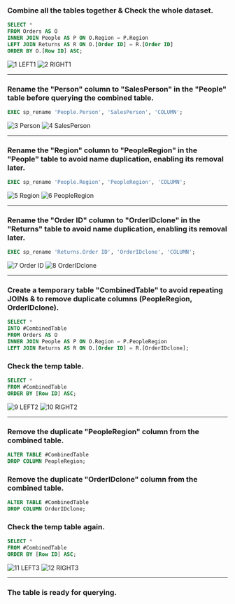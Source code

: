 ### Combine all the tables together & Check the whole dataset.

```sql
SELECT *
FROM Orders AS O
INNER JOIN People AS P ON O.Region = P.Region
LEFT JOIN Returns AS R ON O.[Order ID] = R.[Order ID]
ORDER BY O.[Row ID] ASC;
```

![1  LEFT1](https://github.com/Jagadish940112/Portfolio-Projects/assets/116116336/c93bbc7c-35f7-4bfb-be40-29a73e97060b)
![2  RIGHT1](https://github.com/Jagadish940112/Portfolio-Projects/assets/116116336/c273b2cf-08a0-4282-b62e-9efaced39173)

***

### Rename the "Person" column to "SalesPerson" in the "People" table before querying the combined table.

```sql
EXEC sp_rename 'People.Person', 'SalesPerson', 'COLUMN';
```

![3  Person](https://github.com/Jagadish940112/Portfolio-Projects/assets/116116336/11f71239-5cd8-4449-9c4a-5d06214add0b)
![4  SalesPerson](https://github.com/Jagadish940112/Portfolio-Projects/assets/116116336/611de166-640e-4294-b034-4a6de399c80f)

***

### Rename the "Region" column to "PeopleRegion" in the "People" table to avoid name duplication, enabling its removal later.

```sql
EXEC sp_rename 'People.Region', 'PeopleRegion', 'COLUMN';
```

![5  Region](https://github.com/Jagadish940112/Portfolio-Projects/assets/116116336/38656eef-3ec7-4989-9ba4-7fee33e00769)
![6  PeopleRegion](https://github.com/Jagadish940112/Portfolio-Projects/assets/116116336/9bd300fd-8c2c-44c7-a1b5-ccf19c6916c0)

***

### Rename the "Order ID" column to "OrderIDclone" in the "Returns" table to avoid name duplication, enabling its removal later.

```sql
EXEC sp_rename 'Returns.Order ID', 'OrderIDclone', 'COLUMN';
```

![7  Order ID](https://github.com/Jagadish940112/Portfolio-Projects/assets/116116336/8c63be44-6eda-4587-8f15-659cbc93ce65)
![8  OrderIDclone](https://github.com/Jagadish940112/Portfolio-Projects/assets/116116336/09e88479-8f00-46e6-8ab8-0360a825f3b5)

***

### Create a temporary table "CombinedTable" to avoid repeating JOINs & to remove duplicate columns (PeopleRegion, OrderIDclone).

```sql
SELECT *
INTO #CombinedTable
FROM Orders AS O
INNER JOIN People AS P ON O.Region = P.PeopleRegion
LEFT JOIN Returns AS R ON O.[Order ID] = R.[OrderIDclone];
```

### Check the temp table.

```sql
SELECT *
FROM #CombinedTable
ORDER BY [Row ID] ASC;
```

![9  LEFT2](https://github.com/Jagadish940112/Portfolio-Projects/assets/116116336/9819b315-9a2a-4355-a40e-d6e261054cea)
![10  RIGHT2](https://github.com/Jagadish940112/Portfolio-Projects/assets/116116336/a198f493-8603-4dab-8dee-1192cb983dfd)

***

### Remove the duplicate "PeopleRegion" column from the combined table.

```sql
ALTER TABLE #CombinedTable
DROP COLUMN PeopleRegion;
```

### Remove the duplicate "OrderIDclone" column from the combined table.

```sql
ALTER TABLE #CombinedTable
DROP COLUMN OrderIDclone;
```

### Check the temp table again.

```sql
SELECT *
FROM #CombinedTable
ORDER BY [Row ID] ASC;
```

![11  LEFT3](https://github.com/Jagadish940112/Portfolio-Projects/assets/116116336/13bbe038-6125-4088-813f-0ff3f28035f6)
![12  RIGHT3](https://github.com/Jagadish940112/Portfolio-Projects/assets/116116336/fbcdca49-e388-4499-b7d8-fe51398e6d0d)

***

### The table is ready for querying.
